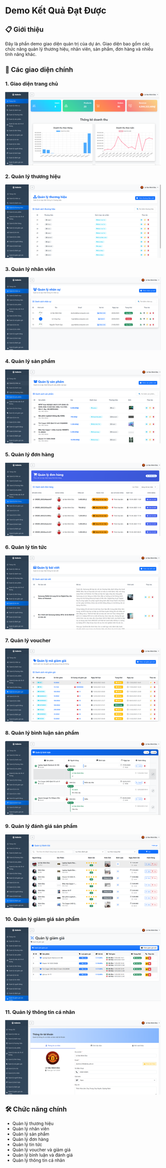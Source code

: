 # Demo Kết Quả Đạt Được

## 📋 Giới thiệu
Đây là phần demo giao diện quản trị của dự án. Giao diện bao gồm các chức năng quản lý thương hiệu, nhân viên, sản phẩm, đơn hàng và nhiều tính năng khác.

## 📸 Các giao diện chính

### 1. Giao diện trang chủ
![Trang chủ](public/demo/home.png)

### 2. Quản lý thương hiệu
![Quản lý thương hiệu](public/demo/brand.png)

### 3. Quản lý nhân viên
![Quản lý nhân viên](public/demo/user.png)

### 4. Quản lý sản phẩm
![Quản lý sản phẩm](public/demo/product.png)

### 5. Quản lý đơn hàng
![Quản lý đơn hàng](public/demo/order.png)

### 6. Quản lý tin tức
![Quản lý tin tức](public/demo/new.png)

### 7. Quản lý voucher
![Quản lý voucher](public/demo/discount.png)

### 8. Quản lý bình luận sản phẩm
![Quản lý bình luận](public/demo/comment.png)

### 9. Quản lý đánh giá sản phẩm
![Quản lý đánh giá](public/demo/rating.png)

### 10. Quản lý giảm giá sản phẩm
![Quản lý giảm giá](public/demo/voucher.png)

### 11. Quản lý thông tin cá nhân
![Thông tin cá nhân](public/demo/profile.png)

## 🛠 Chức năng chính
- Quản lý thương hiệu
- Quản lý nhân viên
- Quản lý sản phẩm
- Quản lý đơn hàng
- Quản lý tin tức
- Quản lý voucher và giảm giá
- Quản lý bình luận và đánh giá
- Quản lý thông tin cá nhân